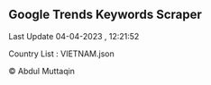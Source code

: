 

## Google Trends Keywords Scraper 
 
Last Update 04-04-2023 , 12:21:52

Country List :
VIETNAM.json



© Abdul Muttaqin 
